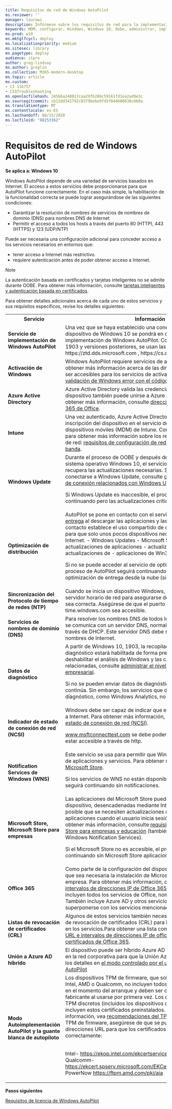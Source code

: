 ```yaml
---
title: Requisitos de red de Windows AutoPilot
ms.reviewer: ''
manager: laurawi
description: Infórmese sobre los requisitos de red para la implementación de Windows AutoPilot.
keywords: MDM, configurar, Windows, Windows 10, Oobe, administrar, implementar, AutoPilot, ZTD, cero-Touch, Partner, msfb, Intune
ms.prod: w10
ms.mktglfcycl: deploy
ms.localizationpriority: medium
ms.sitesec: library
ms.pagetype: deploy
audience: itpro
author: greg-lindsay
ms.author: greglin
ms.collection: M365-modern-desktop
ms.topic: article
ms.custom:
- CI 116757
- CSSTroubleshooting
ms.openlocfilehash: 24566a248017caa29fb286c59161fd1ea2ad9e3c
ms.sourcegitcommit: cb12dd341792c0379bebe9fd5f844600638c668a
ms.translationtype: MT
ms.contentlocale: es-ES
ms.lasthandoff: 08/15/2020
ms.locfileid: "88253362"
---
```

# <a name="windows-autopilot-networking-requirements"></a>Requisitos de red de Windows AutoPilot

**Se aplica a: Windows 10**

Windows AutoPilot depende de una variedad de servicios basados en Internet. El acceso a estos servicios debe proporcionarse para que AutoPilot funcione correctamente. En el caso más simple, la habilitación de la funcionalidad correcta se puede lograr asegurándose de las siguientes condiciones:

- Garantizar la resolución de nombres de servicios de nombres de dominio (DNS) para nombres DNS de Internet
- Permitir el acceso a todos los hosts a través del puerto 80 (HTTP), 443 (HTTPS) y 123 (UDP/NTP)

Puede ser necesaria una configuración adicional para conceder acceso a los servicios necesarios en entornos que:
- tener acceso a Internet más restrictivo.
- requiere autenticación antes de poder obtener acceso a Internet. 

> [!NOTE]
> La autenticación basada en certificados y tarjetas inteligentes no se admite durante OOBE. Para obtener más información, consulte [tarjetas inteligentes y autenticación basada en certificados](https://docs.microsoft.com/azure/active-directory/devices/azureadjoin-plan#smartcards-and-certificate-based-authentication).

Para obtener detalles adicionales acerca de cada uno de estos servicios y sus requisitos específicos, revise los detalles siguientes:

<table><th>Servicio<th>Información
<tr><td><b>Servicio de implementación de Windows AutoPilot<b><td>Una vez que se haya establecido una conexión de red, cada dispositivo de Windows 10 se pondrá en contacto con el servicio de implementación de Windows AutoPilot. Con Windows 10 versión 1903 y versiones posteriores, se usan las direcciones URL siguientes: https://ztd.dds.microsoft.com , https://cs.dds.microsoft.com . <br>

<tr><td><b>Activación de Windows<b><td>Windows AutoPilot requiere servicios de activación de Windows. Para obtener más información acerca de las direcciones URL que deben ser accesibles para los servicios de activación, consulte <a href="https://support.microsoft.com/help/921471/windows-activation-or-validation-fails-with-error-code-0x8004fe33">activación o validación de Windows error con el código de error 0x8004FE33</a>.<br>

<tr><td><b>Azure Active Directory<b><td>Azure Active Directory valida las credenciales de usuario y el dispositivo también puede unirse a Azure Active Directory. Para obtener más información, consulte <a href="https://docs.microsoft.com/office365/enterprise/office-365-ip-web-service">dirección IP y servicio Web de URL 365 de Office</a>.
<tr><td><b>Intune<b><td>Una vez autenticado, Azure Active Directory desencadenará la inscripción del dispositivo en el servicio de administración de dispositivos móviles (MDM) de Intune. Consulte el siguiente vínculo para obtener más información sobre los requisitos de comunicación de red: <a href="https://docs.microsoft.com/intune/network-bandwidth-use#network-communication-requirements">requisitos de configuración de red de Intune y ancho de banda</a>.
<tr><td><b>Windows Update<b><td>Durante el proceso de OOBE y después de la configuración del sistema operativo Windows 10, el servicio de Windows Update recupera las actualizaciones necesarias. Si hay problemas para conectarse a Windows Update, consulte <a href="https://support.microsoft.com/help/818018/how-to-solve-connection-problems-concerning-windows-update-or-microsof">cómo solucionar problemas de conexión relacionados con Windows Update o Microsoft Update</a>.<br>

Si Windows Update es inaccesible, el proceso de AutoPilot seguirá continuando pero las actualizaciones críticas no estarán disponibles.

<tr><td><b>Optimización de distribución<b><td>AutoPilot se pone en contacto con el servicio de <a href="https://docs.microsoft.com/windows/deployment/update/waas-delivery-optimization">optimización de entrega</a> al descargar las aplicaciones y las actualizaciones. Este contacto establece el uso compartido de contenido punto a punto para que solo unos pocos dispositivos necesiten descargarlo desde Internet.
- Windows Updates - Microsoft Store aplicaciones y actualizaciones de aplicaciones - actualización de Office actualizaciones de - aplicaciones de Win32 de Intune<br>

Si no se puede acceder al servicio de optimización de entrega, el proceso de AutoPilot seguirá continuando con las descargas de optimización de entrega desde la nube (sin punto de conexión).

<tr><td><b>Sincronización del Protocolo de tiempo de redes (NTP)<b><td>Cuando se inicia un dispositivo Windows, se comunica con un servidor horario de red para asegurarse de que la hora del dispositivo sea correcta. Asegúrese de que el puerto UDP 123 a time.windows.com sea accesible.
<tr><td><b>Servicios de nombres de dominio (DNS)<b><td>Para resolver los nombres DNS de todos los servicios, el dispositivo se comunica con un servidor DNS, normalmente proporcionado a través de DHCP. Este servidor DNS debe ser capaz de resolver nombres de Internet.
<tr><td><b>Datos de diagnóstico<b><td>A partir de Windows 10, 1903, la recopilación de datos de diagnóstico estará habilitada de forma predeterminada. Para deshabilitar el análisis de Windows y las capacidades de diagnóstico relacionadas, consulte <a href="https://docs.microsoft.com/windows/privacy/configure-windows-diagnostic-data-in-your-organization#manage-enterprise-diagnostic-data-level">administrar el nivel de datos de diagnóstico empresarial</a>.<br>

Si no se pueden enviar datos de diagnóstico, el proceso de AutoPilot continúa. Sin embargo, los servicios que dependen de datos de diagnóstico, como Windows Analytics, no funcionarán.
<tr><td><b>Indicador de estado de conexión de red (NCSI)<b><td>Windows debe ser capaz de indicar que el dispositivo puede acceder a Internet. Para obtener más información, consulte <a href="https://docs.microsoft.com/windows/privacy/manage-connections-from-windows-operating-system-components-to-microsoft-services#14-network-connection-status-indicator">indicador de estado de conexión de red (NCSI)</a>.

<a href="http://www.msftconnecttest.com">www.msftconnecttest.com</a> se debe poder resolver a través de DNS y estar accesible a través de http.
<tr><td><b>Notification Services de Windows (WNS)<b><td>Este servicio se usa para permitir que Windows reciba notificaciones de aplicaciones y servicios. Para obtener más información, vea <a href="https://docs.microsoft.com/windows/privacy/manage-connections-from-windows-operating-system-components-to-microsoft-services#26-microsoft-store">Microsoft Store</a>.<br>

Si los servicios de WNS no están disponibles, el proceso de AutoPilot seguirá continuando sin notificaciones.
<tr><td><b>Microsoft Store, Microsoft Store para empresas<b><td>Las aplicaciones del Microsoft Store pueden insertarse en el dispositivo, desencadenadas mediante Intune (MDM).También es posible que se necesiten actualizaciones de aplicaciones y otras aplicaciones cuando el usuario inicia sesión por primera vez. Para obtener más información, consulte <a href="https://docs.microsoft.com/microsoft-store/prerequisites-microsoft-store-for-business">requisitos previos para Microsoft Store para empresas y educación</a> (también incluye Azure ad y Windows Notification Services).<br>

Si el Microsoft Store no es accesible, el proceso de AutoPilot seguirá continuando sin Microsoft Store aplicaciones.

<tr><td><b>Office 365<b><td>Como parte de la configuración del dispositivo de Intune, es posible que sea necesaria la instalación de Microsoft 365 aplicaciones para la empresa. Para obtener más información, consulte <a href="https://support.office.com/article/Office-365-URLs-and-IP-address-ranges-8548a211-3fe7-47cb-abb1-355ea5aa88a2">direcciones URL e intervalos de direcciones IP de Office 365</a>. En este artículo se incluyen todos los servicios de Office, nombres DNS y direcciones IP. También incluye Azure AD y otros servicios que pueden superponerse con los servicios mencionados anteriormente.
<tr><td><b>Listas de revocación de certificados (CRL)<b><td>Algunos de estos servicios también necesitarán comprobar las listas de revocación de certificados (CRL) para los certificados que se usan en los servicios.Para obtener una lista completa, consulte <a href="https://support.office.com/article/Office-365-URLs-and-IP-address-ranges-8548a211-3fe7-47cb-abb1-355ea5aa88a2#bkmk_crl">direcciones URL e intervalos de direcciones IP de office 365</a> y <a href="https://aka.ms/o365chains">cadenas de certificados de Office 365</a>.
<tr><td><b>Unión a Azure AD híbrido<b><td>El dispositivo puede ser híbrido Azure AD Unido. El equipo debe estar en la red corporativa para que la Unión Azure AD híbrida funcione. Ver los detalles en <a href="user-driven.md#user-driven-mode-for-hybrid-azure-active-directory-join">el modo controlado por el usuario de Windows AutoPilot</a>
<tr><td><b>Modo Autoimplementación AutoPilot y la guante blanca de autopiloto<b><td>Los dispositivos TPM de firmware, que solo son proporcionados por Intel, AMD o Qualcomm, no incluyen todos los certificados necesarios en el momento del arranque y deben ser capaces de recuperarlos del fabricante al usarse por primera vez. Los dispositivos con chips de TPM discretos (incluidos los dispositivos de cualquier otro fabricante) incluyen estos certificados preinstalados. Para obtener más información, vea <a href="https://docs.microsoft.com/windows/security/information-protection/tpm/tpm-recommendations">recomendaciones del TPM</a>. Para cada proveedor de TPM de firmware, asegúrese de que se pueda acceder a estas direcciones URL para que los certificados se puedan solicitar correctamente: 

 <br>Intel- https://ekop.intel.com/ekcertservice <br>Qualcomm- https://ekcert.spserv.microsoft.com/EKCertificate/GetEKCertificate/v1 <br>PowerNow https://ftpm.amd.com/pki/aia

</table>

**Pasos siguientes**

[Requisitos de licencia de Windows AutoPilot](licensing-requirements.md)


